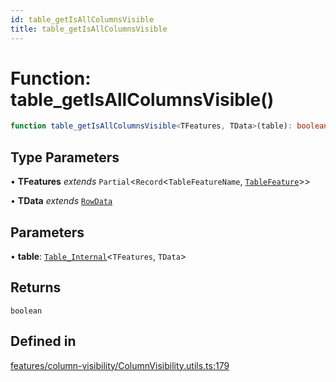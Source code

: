 ```yaml
---
id: table_getIsAllColumnsVisible
title: table_getIsAllColumnsVisible
---
```


# Function: table\_getIsAllColumnsVisible()

```ts
function table_getIsAllColumnsVisible<TFeatures, TData>(table): boolean
```

## Type Parameters

• **TFeatures** *extends* `Partial`\<`Record`\<`TableFeatureName`, [`TableFeature`](../interfaces/tablefeature.md)\>\>

• **TData** *extends* [`RowData`](../type-aliases/rowdata.md)

## Parameters

• **table**: [`Table_Internal`](../type-aliases/table_internal.md)\<`TFeatures`, `TData`\>

## Returns

`boolean`

## Defined in

[features/column-visibility/ColumnVisibility.utils.ts:179](https://github.com/TanStack/table/blob/main/packages/table-core/src/features/column-visibility/ColumnVisibility.utils.ts#L179)
